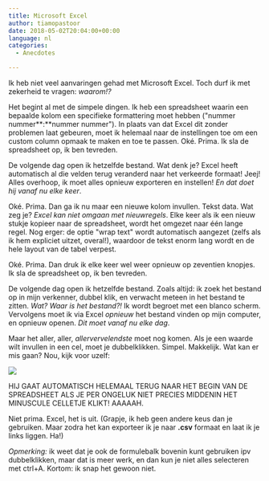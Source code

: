 ```yaml
---
title: Microsoft Excel
author: tiamopastoor
date: 2018-05-02T20:04:00+00:00
language: nl
categories:
  - Anecdotes

---
```

Ik heb niet veel aanvaringen gehad met Microsoft Excel. Toch durf ik met zekerheid te vragen: _waarom!?_

Het begint al met de simpele dingen. Ik heb een spreadsheet waarin een bepaalde kolom een specifieke formattering moet hebben ("nummer nummer**:**nummer nummer"). In plaats van dat Excel dit zonder problemen laat gebeuren, moet ik helemaal naar de instellingen toe om een custom column opmaak te maken en toe te passen. Oké. Prima. Ik sla de spreadsheet op, ik ben tevreden.

De volgende dag open ik hetzelfde bestand. Wat denk je? Excel heeft automatisch al die velden terug veranderd naar het verkeerde formaat! Jeej! Alles overhoop, ik moet alles opnieuw exporteren en instellen! _En dat doet hij vanaf nu elke keer_.


Oké. Prima. Dan ga ik nu maar een nieuwe kolom invullen. Tekst data. Wat zeg je? _Excel kan niet omgaan met nieuwregels_. Elke keer als ik een nieuw stukje kopieer naar de spreadsheet, wordt het omgezet naar één lange regel. Nog erger: de optie "wrap text" wordt automatisch aangezet (zelfs als ik hem expliciet uitzet, overal!), waardoor de tekst enorm lang wordt en de hele layout van de tabel verpest.

Oké. Prima. Dan druk ik elke keer wel weer opnieuw op zeventien knopjes. Ik sla de spreadsheet op, ik ben tevreden.

De volgende dag open ik hetzelfde bestand. Zoals altijd: ik zoek het bestand op in mijn verkenner, dubbel klik, en verwacht meteen in het bestand te zitten. _Wat? Waar is het bestand?!_ Ik wordt begroet met een blanco scherm. Vervolgens moet ik via Excel _opnieuw_ het bestand vinden op mijn computer, en opnieuw openen. _Dit moet vanaf nu elke dag_.

Maar het aller, aller, _allervervelendste_ moet nog komen. Als je een waarde wilt invullen in een cel, moet je dubbelklikken. Simpel. Makkelijk. Wat kan er mis gaan? Nou, kijk voor uzelf:

![](/uploads/2018/05/EXCELSHIT.gif)

HIJ GAAT AUTOMATISCH HELEMAAL TERUG NAAR HET BEGIN VAN DE SPREADSHEET ALS JE PER ONGELUK NIET PRECIES MIDDENIN HET MINUSCULE CELLETJE KLIKT! AAAAAH.

Niet prima. Excel, het is uit. (Grapje, ik heb geen andere keus dan je gebruiken. Maar zodra het kan exporteer ik je naar **.csv** formaat en laat ik je links liggen. Ha!)

_Opmerking:_ ik weet dat je ook de formulebalk bovenin kunt gebruiken ipv dubbelklikken, maar dat is meer werk, en dan kun je niet alles selecteren met ctrl+A. Kortom: ik snap het gewoon niet.
